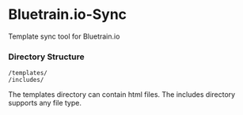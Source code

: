 Bluetrain.io-Sync
=================

Template sync tool for Bluetrain.io


### Directory Structure
```
/templates/
/includes/
```

The templates directory can contain html files.  The includes directory supports any file type.

